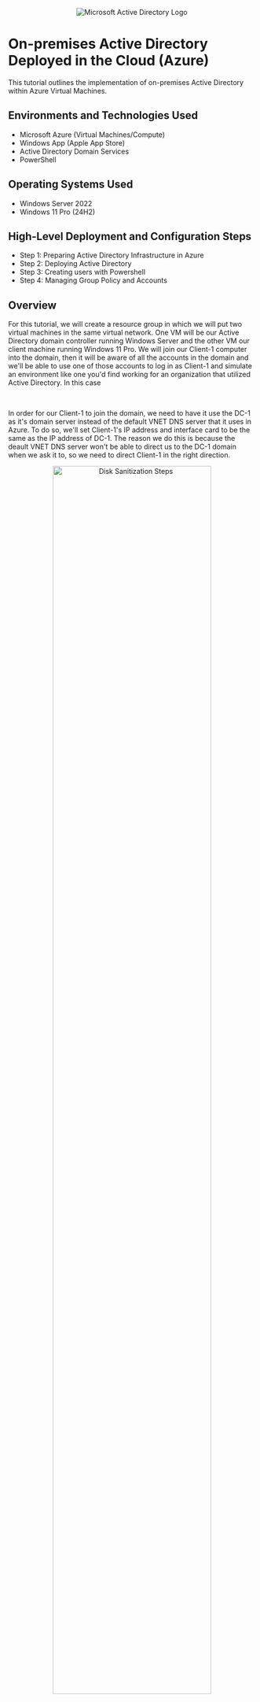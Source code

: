 <p align="center">
<img src="https://i.imgur.com/pU5A58S.png" alt="Microsoft Active Directory Logo"/>
</p>

<h1>On-premises Active Directory Deployed in the Cloud (Azure)</h1>
This tutorial outlines the implementation of on-premises Active Directory within Azure Virtual Machines.<br />


<h2>Environments and Technologies Used</h2>

- Microsoft Azure (Virtual Machines/Compute)
- Windows App (Apple App Store)
- Active Directory Domain Services
- PowerShell

<h2>Operating Systems Used </h2>

- Windows Server 2022
- Windows 11 Pro (24H2)

<h2>High-Level Deployment and Configuration Steps</h2>

- Step 1: Preparing Active Directory Infrastructure in Azure
- Step 2: Deploying Active Directory
- Step 3: Creating users with Powershell
- Step 4: Managing Group Policy and Accounts

<h2>Overview</h2>
<p>For this tutorial, we will create a resource group in which we will put two virtual machines in the same virtual network. One VM will be our Active Directory domain controller running Windows Server and the other VM our client machine running Windows 11 Pro. We will join our Client-1 computer into the domain, then it will be aware of all the accounts in the domain and we'll be able to use one of those accounts to log in as Client-1 and simulate an environment like one you'd find working for an organization that utilized Active Directory.
In this case
</p>
<br/>
<p>In order for our Client-1 to join the domain, we need to have it use the DC-1 as it's domain server instead of the default VNET DNS server that it uses in Azure. To do so, we'll set Client-1's IP address and interface card to be the same as the IP address of DC-1. The reason we do this is because the deault VNET DNS server won't be able to direct us to the DC-1 domain when we ask it to, so we need to direct Client-1 in the right direction. </p>
<p align="center">
  <img src="https://i.imgur.com/d22FHIm.png" height="80%" width="80%" alt="Disk Sanitization Steps"/>
</p>
<br />
<h2>Preparing Active Directory Infrastructure in Azure</h2>
<p>First, we will go into Microsot Azure and create a resource group called "Active-Directory-Lab". Then create a virtual network called "Active-Directory-VNet" making sure that it's under the Active-Directory-Lab resource group and in the same region.With our resource group and virtual network deployed, we can now move on to create our two virtual machines.</p>
<br />
<p>We'll first create our DC-1 virtual machine and call it "dc-1", making sure it's under the Active-Directory-Lab resource group and under the same region. For it's image choose "Windows Server 2022" and that you create a username and password you can easily remember. Make sure to click both licensing boxes at the bottom. Hit next, and under the Networking tab make sure that we pick the Active-Directory-VNet, then finish creating the virtual machine, once it's created it should look like this:</p>
<p align="center"><img alt="Screenshot 2025-06-24 at 11 30 05 AM" src="https://github.com/user-attachments/assets/2c8d6241-d114-4920-b034-8ebf8e8fb90f" height="80%" width="80%"/>
</p>
<br />
<p>For the client virtual machine we will go through the same process by choosing the same resource group and virtual network. Make sure the VM is called "client-1" and that the image you choose is "Windows 11 Pro" and create a username and password you can remember. Once it's created it should look like this:</p>
<p align="center"><img alt="Screenshot 2025-06-24 at 11 31 34 AM" src="https://github.com/user-attachments/assets/51cb947a-9f6f-458f-b1e8-e71ad2da2974" height="80%" width="80%"/>
</p>
<br />
<p>After the virtual machiens are created, we are going to set DC-1's NIC private IP address to be static. The reason we do is becuse we don't want DC-1's address to change while it's being used as a DNS server for client-1. To do this, go to dc-1 and on the left, under "Networking", click "Network settings". There, click on the green interface icon:
</p>
<p align="center"><img alt="Screenshot 2025-06-24 at 11 42 33 AM" src="https://github.com/user-attachments/assets/7119b4c0-3131-4ab4-9312-18661d7c8afc" height="80%" width="80%"/>
</p>
<br />
<p>This opens the IP configurations where we can click on "ipconfig1" at the bottom, which opens a new window on the right of the page where we can see "Private IP address settings" and change Allocation from "Dyanmic" to "Static."</p>
<p align="center">
  <img alt="Screenshot 2025-06-24 at 11 45 27 AM" src="https://github.com/user-attachments/assets/f89958fb-1658-48db-a623-fec0faf17e9e" height="80%" width="80%" />
</p>
<br />
<p>Next, we're going to log in to dc-1 and disable firewall configurations. In a real world scenario this is not recommended, but for the sake of this tutorial we need to do this. </p>














